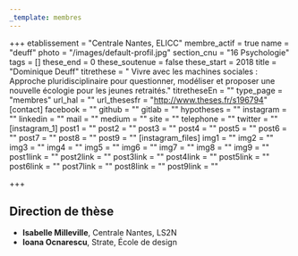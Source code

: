 ```yaml
---
_template: membres
---
```


+++
etablissement = "Centrale Nantes, ELICC"
membre_actif = true
name = "deuff"
photo = "/images/default-profil.jpg"
section_cnu = "16 Psychologie"
tags = []
these_end = 0
these_soutenue = false
these_start = 2018
title = "Dominique Deuff"
titrethese = " Vivre avec les machines sociales : Approche pluridisciplinaire pour questionner, modéliser et proposer une nouvelle écologie pour les jeunes retraités."
titretheseEn = ""
type_page = "membres"
url_hal = ""
url_thesesfr = "http://www.theses.fr/s196794"
[contact]
facebook = ""
github = ""
gitlab = ""
hypotheses = ""
instagram = ""
linkedin = ""
mail = ""
medium = ""
site = ""
telephone = ""
twitter = ""
[instagram_1]
post1 = ""
post2 = ""
post3 = ""
post4 = ""
post5 = ""
post6 = ""
post7 = ""
post8 = ""
post9 = ""
[instagram_files]
img1 = ""
img2 = ""
img3 = ""
img4 = ""
img5 = ""
img6 = ""
img7 = ""
img8 = ""
img9 = ""
post1link = ""
post2link = ""
post3link = ""
post4link = ""
post5link = ""
post6link = ""
post7link = ""
post8link = ""
post9link = ""

+++

<!-- Supprimer les parties non remplies (supprimer les blocks de lang s'il n'y a pas deux langues). Tu es libre d'ajouter ce que tu veux à cette partie -->

## Direction de thèse

* **Isabelle Milleville**, Centrale Nantes, LS2N
* **Ioana Ocnarescu**, Strate, École de design
